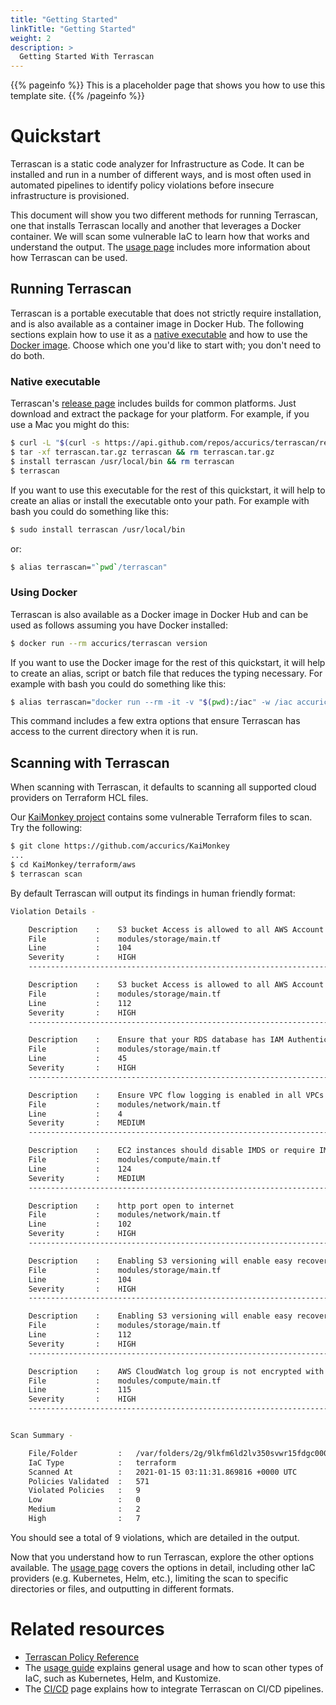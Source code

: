 ```yaml
---
title: "Getting Started"
linkTitle: "Getting Started"
weight: 2
description: >
  Getting Started With Terrascan
---
```


{{% pageinfo %}}
This is a placeholder page that shows you how to use this template site.
{{% /pageinfo %}}

# Quickstart
Terrascan is a static code analyzer for Infrastructure as Code. It can be installed and run in a number of different ways, and is most often used in automated pipelines to identify policy violations before insecure infrastructure is provisioned.

This document will show you two different methods for running Terrascan, one that installs Terrascan locally and another that leverages a Docker container.  We will scan some vulnerable IaC to learn how that works and understand the output.  The [usage page](./usage.md) includes more information about how Terrascan can be used.

## Running Terrascan

Terrascan is a portable executable that does not strictly require installation, and is also available as a container image in Docker Hub.  The following sections explain how to use it as a [native executable](#native-executable) and how to use the [Docker image](#using-docker).  Choose which one you'd like to start with; you don't need to do both.

### Native executable
Terrascan's [release page](https://github.com/accurics/terrascan/releases) includes builds for common platforms.  Just download and extract the package for your platform.  For example, if you use a Mac you might do this:

```bash
$ curl -L "$(curl -s https://api.github.com/repos/accurics/terrascan/releases/latest | grep -o -E "https://.+?_Darwin_x86_64.tar.gz")" > terrascan.tar.gz
$ tar -xf terrascan.tar.gz terrascan && rm terrascan.tar.gz
$ install terrascan /usr/local/bin && rm terrascan
$ terrascan

```



If you want to use this executable for the rest of this quickstart, it will help to create an alias or install the executable onto your path. For example with bash you could do something like this:

``` Bash
$ sudo install terrascan /usr/local/bin
```

or:

``` Bash
$ alias terrascan="`pwd`/terrascan"
```

### Using Docker
Terrascan is also available as a Docker image in Docker Hub and can be used as follows assuming you have Docker installed:

``` Bash
$ docker run --rm accurics/terrascan version
```

If you want to use the Docker image for the rest of this quickstart, it will help to create an alias, script or batch file that reduces the typing necessary.  For example with bash you could do something like this:

``` Bash
$ alias terrascan="docker run --rm -it -v "$(pwd):/iac" -w /iac accurics/terrascan"
```

This command includes a few extra options that ensure Terrascan has access to the current directory when it is run.

## Scanning with Terrascan

When scanning with Terrascan, it defaults to scanning all supported cloud providers on Terraform HCL files.

Our [KaiMonkey project](https://github.com/accurics/KaiMonkey) contains some vulnerable Terraform files to scan. Try the following:

``` Bash
$ git clone https://github.com/accurics/KaiMonkey
...
$ cd KaiMonkey/terraform/aws
$ terrascan scan
```

By default Terrascan will output its findings in human friendly format:

``` sh
Violation Details -

	Description    :	S3 bucket Access is allowed to all AWS Account Users.
	File           :	modules/storage/main.tf
	Line           :	104
	Severity       :	HIGH
	-----------------------------------------------------------------------

	Description    :	S3 bucket Access is allowed to all AWS Account Users.
	File           :	modules/storage/main.tf
	Line           :	112
	Severity       :	HIGH
	-----------------------------------------------------------------------

	Description    :	Ensure that your RDS database has IAM Authentication enabled.
	File           :	modules/storage/main.tf
	Line           :	45
	Severity       :	HIGH
	-----------------------------------------------------------------------

	Description    :	Ensure VPC flow logging is enabled in all VPCs
	File           :	modules/network/main.tf
	Line           :	4
	Severity       :	MEDIUM
	-----------------------------------------------------------------------

	Description    :	EC2 instances should disable IMDS or require IMDSv2
	File           :	modules/compute/main.tf
	Line           :	124
	Severity       :	MEDIUM
	-----------------------------------------------------------------------

	Description    :	http port open to internet
	File           :	modules/network/main.tf
	Line           :	102
	Severity       :	HIGH
	-----------------------------------------------------------------------

	Description    :	Enabling S3 versioning will enable easy recovery from both unintended user actions, like deletes and overwrites
	File           :	modules/storage/main.tf
	Line           :	104
	Severity       :	HIGH
	-----------------------------------------------------------------------

	Description    :	Enabling S3 versioning will enable easy recovery from both unintended user actions, like deletes and overwrites
	File           :	modules/storage/main.tf
	Line           :	112
	Severity       :	HIGH
	-----------------------------------------------------------------------

	Description    :	AWS CloudWatch log group is not encrypted with a KMS CMK
	File           :	modules/compute/main.tf
	Line           :	115
	Severity       :	HIGH
	-----------------------------------------------------------------------


Scan Summary -

	File/Folder         :	/var/folders/2g/9lkfm6ld2lv350svwr15fdgc0000gn/T/x9wqg4/terraform/aws
	IaC Type            :	terraform
	Scanned At          :	2021-01-15 03:11:31.869816 +0000 UTC
	Policies Validated  :	571
	Violated Policies   :	9
	Low                 :	0
	Medium              :	2
	High                :	7
```

You should see a total of 9 violations, which are detailed in the output.

Now that you understand how to run Terrascan, explore the other options available.  The [usage page](./usage.md) covers the options in detail, including other IaC providers (e.g. Kubernetes, Helm, etc.), limiting the scan to specific directories or files, and outputting in different formats.

# Related resources

* [Terrascan Policy Reference](../policies.md)
* The [usage guide](./usage.md) explains general usage and how to scan other types of IaC, such as Kubernetes, Helm, and Kustomize.
* The [CI/CD](../cicd.md) page explains how to integrate Terrascan on CI/CD pipelines.

